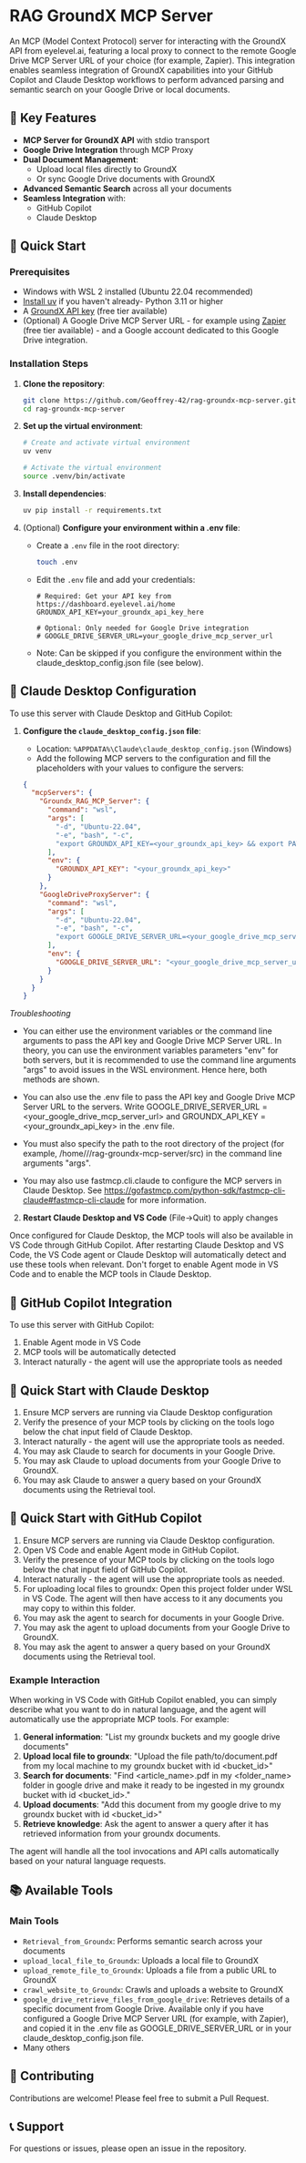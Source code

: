 # RAG GroundX MCP Server

An MCP (Model Context Protocol) server for interacting with the GroundX API from eyelevel.ai, featuring a local proxy to connect to the remote Google Drive MCP Server URL of your choice (for example, Zapier). This integration enables seamless integration of GroundX capabilities into your GitHub Copilot and Claude Desktop workflows to perform advanced parsing and semantic search on your Google Drive or local documents.

## 🌟 Key Features

- **MCP Server for GroundX API** with stdio transport
- **Google Drive Integration** through MCP Proxy
- **Dual Document Management**:
  - Upload local files directly to GroundX
  - Or sync Google Drive documents with GroundX
- **Advanced Semantic Search** across all your documents
- **Seamless Integration** with:
  - GitHub Copilot
  - Claude Desktop

## 🚀 Quick Start

### Prerequisites

- Windows with WSL 2 installed (Ubuntu 22.04 recommended)
- [Install uv](https://docs.astral.sh/uv/getting-started/installation/#__tabbed_1_1) if you haven't already- Python 3.11 or higher
- A [GroundX API key](https://dashboard.eyelevel.ai/home) (free tier available)
- (Optional) A Google Drive MCP Server URL - for example using [Zapier](https://zapier.com/app/home) (free tier available) - and a Google account dedicated to this Google Drive integration.

### Installation Steps

1. **Clone the repository**:
   ```bash
   git clone https://github.com/Geoffrey-42/rag-groundx-mcp-server.git
   cd rag-groundx-mcp-server
   ```

2. **Set up the virtual environment**:
   ```bash
   # Create and activate virtual environment
   uv venv
   
   # Activate the virtual environment
   source .venv/bin/activate
   ```

3. **Install dependencies**:
   ```bash
   uv pip install -r requirements.txt
   ```

4. (Optional) **Configure your environment within a .env file**:
   - Create a `.env` file in the root directory:
     ```bash
     touch .env
     ```
   - Edit the `.env` file and add your credentials:
     ```
     # Required: Get your API key from https://dashboard.eyelevel.ai/home
     GROUNDX_API_KEY=your_groundx_api_key_here
     
     # Optional: Only needed for Google Drive integration
     # GOOGLE_DRIVE_SERVER_URL=your_google_drive_mcp_server_url
     ```
   - Note: Can be skipped if you configure the environment within the claude_desktop_config.json file (see below).

## 🔌 Claude Desktop Configuration

To use this server with Claude Desktop and GitHub Copilot:

1. **Configure the `claude_desktop_config.json` file**:
   - Location: `%APPDATA%\Claude\claude_desktop_config.json` (Windows)
   - Add the following MCP servers to the configuration and fill the placeholders with your values to configure the servers:
   
   ```json
   {
     "mcpServers": {
       "Groundx_RAG_MCP_Server": {
         "command": "wsl",
         "args": [
           "-d", "Ubuntu-22.04",
           "-e", "bash", "-c",
           "export GROUNDX_API_KEY=<your_groundx_api_key> && export PATH=$HOME/.local/bin:$PATH && cd /home/<your-name>/<project-folder>/rag-groundx-mcp-server/src && uv run Groundx_RAG_MCP_Server.py"
         ],
         "env": {
           "GROUNDX_API_KEY": "<your_groundx_api_key>"
         }
       },
       "GoogleDriveProxyServer": {
         "command": "wsl",
         "args": [
           "-d", "Ubuntu-22.04",
           "-e", "bash", "-c",
           "export GOOGLE_DRIVE_SERVER_URL=<your_google_drive_mcp_server_url> && export PATH=$HOME/.local/bin:$PATH && cd /home/<your-name>/<project-folder>/rag-groundx-mcp-server/src && uv run Google_Drive_Proxy_Server.py"
         ],
         "env": {
           "GOOGLE_DRIVE_SERVER_URL": "<your_google_drive_mcp_server_url>"
         }
       }
     }
   }
   ```

*Troubleshooting*
- You can either use the environment variables or the command line arguments to pass the API key and Google Drive MCP Server URL. In theory, you can use the environment variables parameters "env" for both servers, but it is recommended to use the command line arguments "args" to avoid issues in the WSL environment. Hence here, both methods are shown. 

- You can also use the .env file to pass the API key and Google Drive MCP Server URL to the servers. Write GOOGLE_DRIVE_SERVER_URL = <your_google_drive_mcp_server_url> and GROUNDX_API_KEY = <your_groundx_api_key> in the .env file.

- You must also specify the path to the root directory of the project (for example, /home/<your-name>/<project-folder>/rag-groundx-mcp-server/src) in the command line arguments "args".

- You may also use fastmcp.cli.claude to configure the MCP servers in Claude Desktop. See https://gofastmcp.com/python-sdk/fastmcp-cli-claude#fastmcp-cli-claude for more information.  


2. **Restart Claude Desktop and VS Code** (File->Quit) to apply changes

Once configured for Claude Desktop, the MCP tools will also be available in VS Code through GitHub Copilot.
After restarting Claude Desktop and VS Code, the VS Code agent or Claude Desktop will automatically detect and use these tools when relevant.
Don't forget to enable Agent mode in VS Code and to enable the MCP tools in Claude Desktop.

## 🤖 GitHub Copilot Integration

To use this server with GitHub Copilot:

1. Enable Agent mode in VS Code
2. MCP tools will be automatically detected
3. Interact naturally - the agent will use the appropriate tools as needed  

## 🚀 Quick Start with Claude Desktop

1. Ensure MCP servers are running via Claude Desktop configuration
2. Verify the presence of your MCP tools by clicking on the tools logo below the chat input field of Claude Desktop.
3. Interact naturally - the agent will use the appropriate tools as needed.
4. You may ask Claude to search for documents in your Google Drive.
5. You may ask Claude to upload documents from your Google Drive to GroundX.
6. You may ask Claude to answer a query based on your GroundX documents using the Retrieval tool.

## 🚀 Quick Start with GitHub Copilot

1. Ensure MCP servers are running via Claude Desktop configuration.
2. Open VS Code and enable Agent mode in GitHub Copilot.
3. Verify the presence of your MCP tools by clicking on the tools logo below the chat input field of GitHub Copilot.
4. Interact naturally - the agent will use the appropriate tools as needed.
5. For uploading local files to groundx: Open this project folder under WSL in VS Code. The agent will then have access to it any documents you may copy to within this folder.
6. You may ask the agent to search for documents in your Google Drive.
7. You may ask the agent to upload documents from your Google Drive to GroundX.
8. You may ask the agent to answer a query based on your GroundX documents using the Retrieval tool.

### Example Interaction

When working in VS Code with GitHub Copilot enabled, you can simply describe what you want to do in natural language, and the agent will automatically use the appropriate MCP tools. For example:

1. **General information**: "List my groundx buckets and my google drive documents"
2. **Upload local file to groundx**: "Upload the file path/to/document.pdf from my local machine to my groundx bucket with id <bucket_id>"
3. **Search for documents**: "Find <article_name>.pdf in my <folder_name> folder in google drive and make it ready to be ingested in my groundx bucket with id <bucket_id>."
4. **Upload documents**: "Add this document from my google drive to my groundx bucket with id <bucket_id>"
5. **Retrieve knowledge**: Ask the agent to answer a query after it has retrieved information from your groundx documents.

The agent will handle all the tool invocations and API calls automatically based on your natural language requests.

## 📚 Available Tools

### Main Tools

- `Retrieval_from_Groundx`: Performs semantic search across your documents
- `upload_local_file_to_Groundx`: Uploads a local file to GroundX
- `upload_remote_file_to_Groundx`: Uploads a file from a public URL to GroundX
- `crawl_website_to_Groundx`: Crawls and uploads a website to GroundX
- `google_drive_retrieve_files_from_google_drive`: Retrieves details of a specific document from Google Drive. Available only if you have configured a Google Drive MCP Server URL (for example, with Zapier), and copied it in the .env file as GOOGLE_DRIVE_SERVER_URL or in your claude_desktop_config.json file.
- Many others

## 🤝 Contributing

Contributions are welcome! Please feel free to submit a Pull Request.

## 📞 Support

For questions or issues, please open an issue in the repository.
